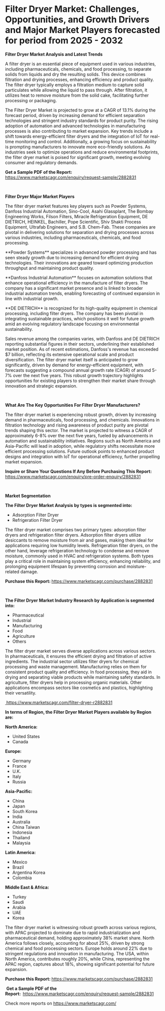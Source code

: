 <p><h1>Filter Dryer Market: Challenges, Opportunities, and Growth Drivers and Major Market Players forecasted for period from 2025 - 2032</h1></p><p><strong>Filter Dryer Market Analysis and Latest Trends</strong></p>
<p><p>A filter dryer is an essential piece of equipment used in various industries, including pharmaceuticals, chemicals, and food processing, to separate solids from liquids and dry the resulting solids. This device combines filtration and drying processes, enhancing efficiency and product quality. The filter dryer typically employs a filtration medium to capture solid particulates while allowing the liquid to pass through. After filtration, it utilizes heat to remove moisture from the solid cake, facilitating further processing or packaging.</p><p>The Filter Dryer Market is projected to grow at a CAGR of 13.1% during the forecast period, driven by increasing demand for efficient separation technologies and stringent industry standards for product purity. The rising adoption of automation and advanced technologies in manufacturing processes is also contributing to market expansion. Key trends include a shift towards energy-efficient filter dryers and the integration of IoT for real-time monitoring and control. Additionally, a growing focus on sustainability is prompting manufacturers to innovate more eco-friendly solutions. As industries seek to optimize operations and reduce environmental footprints, the filter dryer market is poised for significant growth, meeting evolving consumer and regulatory demands.</p></p>
<p><strong>Get a Sample PDF of the Report:&nbsp;</strong> <a href="https://www.marketscagr.com/enquiry/request-sample/2882831?utm_campaign=2924&utm_medium=2&utm_source=Github&utm_content=ia&utm_term=13032025&utm_id=filter-dryer">https://www.marketscagr.com/enquiry/request-sample/2882831</a></p>
<p>&nbsp;</p>
<p><strong>Filter Dryer Major Market Players</strong></p>
<p><p>The filter dryer market features key players such as Powder Systems, Danfoss Industrial Automation, Sino-Cool, Asahi Glassplant, The Bombay Engineering Works, Filson Filters, Miracle Refrigeration Equipment, DE DIETRICH, HEINKEL, Bachiller, Pope Scientific, Shiv Shakti Process Equipment, Ultrafab Engineers, and S.B. Chem-Fab. These companies are pivotal in delivering solutions for separation and drying processes across various industries, including pharmaceuticals, chemicals, and food processing.</p><p>**Powder Systems** specializes in advanced powder processing and has seen steady growth due to increasing demand for efficient drying technologies. Their innovations are geared toward optimizing production throughput and maintaining product quality.</p><p>**Danfoss Industrial Automation** focuses on automation solutions that enhance operational efficiency in the manufacture of filter dryers. The company has a significant market presence and is linked to broader industrial automation trends, enabling forecasting of continued expansion in line with industrial growth.</p><p>**DE DIETRICH** is recognized for its high-quality equipment in chemical processing, including filter dryers. The company has been pivotal in integrating sustainable practices, which positions it well for future growth amid an evolving regulatory landscape focusing on environmental sustainability.</p><p>Sales revenue among the companies varies, with Danfoss and DE DIETRICH reporting substantial figures in their sectors, underlining their established market position. As of recent estimations, Danfoss's revenue has exceeded $7 billion, reflecting its extensive operational scale and product diversification. The filter dryer market itself is anticipated to grow significantly, driven by demand for energy-efficient equipment, with forecasts suggesting a compound annual growth rate (CAGR) of around 5-7% over the next five years. This robust growth trajectory highlights opportunities for existing players to strengthen their market share through innovation and strategic expansion.</p></p>
<p>&nbsp;</p>
<p><strong>What Are The Key Opportunities For Filter Dryer Manufacturers?</strong></p>
<p><p>The filter dryer market is experiencing robust growth, driven by increasing demand in pharmaceuticals, food processing, and chemicals. Innovations in filtration technology and rising awareness of product purity are pivotal trends shaping this sector. The market is projected to witness a CAGR of approximately 6-8% over the next five years, fueled by advancements in automation and sustainability initiatives. Regions such as North America and Asia-Pacific will lead in adoption, while regulatory shifts necessitate more efficient processing solutions. Future outlook points to enhanced product designs and integration with IoT for operational efficiency, further propelling market expansion.</p></p>
<p><strong>Inquire or Share Your Questions If Any Before Purchasing This Report:</strong> <a href="https://www.marketscagr.com/enquiry/pre-order-enquiry/2882831?utm_campaign=2924&utm_medium=2&utm_source=Github&utm_content=ia&utm_term=13032025&utm_id=filter-dryer">https://www.marketscagr.com/enquiry/pre-order-enquiry/2882831</a></p>
<p>&nbsp;</p>
<p><strong>Market Segmentation</strong></p>
<p><strong>The Filter Dryer Market Analysis by types is segmented into:</strong></p>
<p><ul><li>Adsorption Filter Dryer</li><li>Refrigeration Filter Dryer</li></ul></p>
<p><p>The filter dryer market comprises two primary types: adsorption filter dryers and refrigeration filter dryers. Adsorption filter dryers utilize desiccants to remove moisture from air and gases, making them ideal for applications requiring low humidity levels. Refrigeration filter dryers, on the other hand, leverage refrigeration technology to condense and remove moisture, commonly used in HVAC and refrigeration systems. Both types play a critical role in maintaining system efficiency, enhancing reliability, and prolonging equipment lifespan by preventing corrosion and moisture-related damage.</p></p>
<p><strong>Purchase this Report:&nbsp;</strong><a href="https://www.marketscagr.com/purchase/2882831?utm_campaign=2924&utm_medium=2&utm_source=Github&utm_content=ia&utm_term=13032025&utm_id=filter-dryer">https://www.marketscagr.com/purchase/2882831</a></p>
<p>&nbsp;</p>
<p><strong>The Filter Dryer Market Industry Research by Application is segmented into:</strong></p>
<p><ul><li>Pharmaceutical</li><li>Industrial</li><li>Manufacturing</li><li>Food</li><li>Agriculture</li><li>Others</li></ul></p>
<p><p>The filter dryer market serves diverse applications across various sectors. In pharmaceuticals, it ensures the efficient drying and filtration of active ingredients. The industrial sector utilizes filter dryers for chemical processing and waste management. Manufacturing relies on them for consistent product quality and efficiency. In food processing, they aid in drying and separating viable products while maintaining safety standards. In agriculture, filter dryers help in processing organic materials. Other applications encompass sectors like cosmetics and plastics, highlighting their versatility.</p></p>
<p><a href="https://www.marketscagr.com/filter-dryer-r2882831?utm_campaign=2924&utm_medium=2&utm_source=Github&utm_content=ia&utm_term=13032025&utm_id=filter-dryer">&nbsp;https://www.marketscagr.com/filter-dryer-r2882831</a></p>
<p><strong>In terms of Region, the Filter Dryer Market Players available by Region are:</strong></p>
<p>
    <p> <strong> North America: </strong>
        <ul>
            <li>United States</li>
            <li>Canada</li>
        </ul>
        </p> 
    <p> <strong> Europe: </strong>
        <ul>
            <li>Germany</li>
            <li>France</li>
            <li>U.K.</li>
            <li>Italy</li>
            <li>Russia</li>
        </ul>
        </p> 
    <p> <strong> Asia-Pacific: </strong>
        <ul>
            <li>China</li>
            <li>Japan</li>
            <li>South Korea</li>
            <li>India</li>
            <li>Australia</li>
            <li>China Taiwan</li>
            <li>Indonesia</li>
            <li>Thailand</li>
            <li>Malaysia</li>
        </ul>
        </p> 
    <p> <strong> Latin America: </strong>
        <ul>
            <li>Mexico</li>
            <li>Brazil</li>
            <li>Argentina Korea</li>
            <li>Colombia</li>
        </ul>
        </p> 
    <p> <strong> Middle East & Africa: </strong>
        <ul>
            <li>Turkey</li>
            <li>Saudi</li>
            <li>Arabia</li>
            <li>UAE</li>
            <li>Korea</li>
        </ul>
    </p>
    </p>
<p><p>The filter dryer market is witnessing robust growth across various regions, with APAC projected to dominate due to rapid industrialization and pharmaceutical demand, holding approximately 38% market share. North America follows closely, accounting for about 25%, driven by strong chemical and food processing sectors. Europe holds around 22% due to stringent regulations and innovation in manufacturing. The USA, within North America, contributes roughly 20%, while China, representing the APAC region, captures about 18%, showing significant potential for future expansion.</p></p>
<p><strong>Purchase this Report: </strong><a href="https://www.marketscagr.com/purchase/2882831?utm_campaign=2924&utm_medium=2&utm_source=Github&utm_content=ia&utm_term=13032025&utm_id=filter-dryer">https://www.marketscagr.com/purchase/2882831</a></p>
<p>&nbsp;<strong>Get a Sample PDF of the Report:&nbsp;&nbsp;</strong><a href="https://www.marketscagr.com/enquiry/request-sample/2882831?utm_campaign=2924&utm_medium=2&utm_source=Github&utm_content=ia&utm_term=13032025&utm_id=filter-dryer">https://www.marketscagr.com/enquiry/request-sample/2882831</a></p>
<p><strong></strong></p>
<p>Check more reports on <a href="https://www.marketscagr.com/?utm_campaign=2924&utm_medium=2&utm_source=Github&utm_content=ia&utm_term=13032025&utm_id=filter-dryer">https://www.marketscagr.com/</a></p>